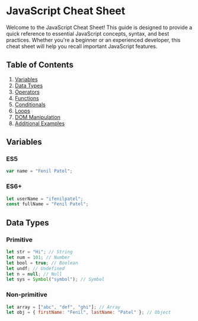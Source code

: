 # JavaScript Cheat Sheet

Welcome to the JavaScript Cheat Sheet! This guide is designed to provide a quick reference to essential JavaScript concepts, syntax, and best practices. Whether you're a beginner or an experienced developer, this cheat sheet will help you recall important JavaScript features.

## Table of Contents

1. [Variables](#variables)
2. [Data Types](#data-types)
3. [Operators](#operators)
4. [Functions](#functions)
5. [Conditionals](#conditionals)
6. [Loops](#loops)
7. [DOM Manipulation](#dom-manipulation)
8. [Additional Examples](#additional-examples)

## Variables

### ES5

```javascript
var name = "Fenil Patel";
```

### ES6+

```javascript
let userName = "ifenilpatel";
const fullName = "Fenil Patel";
```

## Data Types

### Primitive

```javascript
let str = "Hi"; // String
let num = 101; // Number
let bool = true; // Boolean
let undf; // Undefined
let n = null; // Null
let sys = Symbol("symbol"); // Symbol
```

### Non-primitive

```javascript
let array = ["abc", "def", "ghi"]; // Array
let obj = { firstName: "Fenil", lastName: "Patel" }; // Object
```
